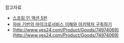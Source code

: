 참고자료

- [스프링 인 액션 5판](http://www.yes24.com/Product/Goods/90180239)
- [자바 기반의 마이크로서비스 이해와 아키텍처 구축하기](http://www.yes24.com/Product/Goods/64988508)
- [http://www.yes24.com/Product/Goods/74974069](http://www.yes24.com/Product/Goods/74974069)
